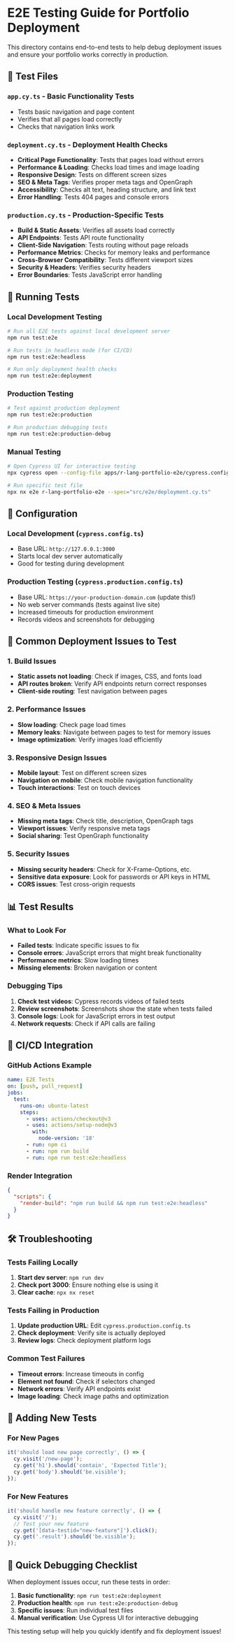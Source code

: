 # E2E Testing Guide for Portfolio Deployment

This directory contains end-to-end tests to help debug deployment issues and ensure your portfolio works correctly in production.

## 🧪 Test Files

### `app.cy.ts` - Basic Functionality Tests
- Tests basic navigation and page content
- Verifies that all pages load correctly
- Checks that navigation links work

### `deployment.cy.ts` - Deployment Health Checks
- **Critical Page Functionality**: Tests that pages load without errors
- **Performance & Loading**: Checks load times and image loading
- **Responsive Design**: Tests on different screen sizes
- **SEO & Meta Tags**: Verifies proper meta tags and OpenGraph
- **Accessibility**: Checks alt text, heading structure, and link text
- **Error Handling**: Tests 404 pages and console errors

### `production.cy.ts` - Production-Specific Tests
- **Build & Static Assets**: Verifies all assets load correctly
- **API Endpoints**: Tests API route functionality
- **Client-Side Navigation**: Tests routing without page reloads
- **Performance Metrics**: Checks for memory leaks and performance
- **Cross-Browser Compatibility**: Tests different viewport sizes
- **Security & Headers**: Verifies security headers
- **Error Boundaries**: Tests JavaScript error handling

## 🚀 Running Tests

### Local Development Testing
```bash
# Run all E2E tests against local development server
npm run test:e2e

# Run tests in headless mode (for CI/CD)
npm run test:e2e:headless

# Run only deployment health checks
npm run test:e2e:deployment
```

### Production Testing
```bash
# Test against production deployment
npm run test:e2e:production

# Run production debugging tests
npm run test:e2e:production-debug
```

### Manual Testing
```bash
# Open Cypress UI for interactive testing
npx cypress open --config-file apps/r-lang-portfolio-e2e/cypress.config.ts

# Run specific test file
npx nx e2e r-lang-portfolio-e2e --spec="src/e2e/deployment.cy.ts"
```

## 🔧 Configuration

### Local Development (`cypress.config.ts`)
- Base URL: `http://127.0.0.1:3000`
- Starts local dev server automatically
- Good for testing during development

### Production Testing (`cypress.production.config.ts`)
- Base URL: `https://your-production-domain.com` (update this!)
- No web server commands (tests against live site)
- Increased timeouts for production environment
- Records videos and screenshots for debugging

## 🐛 Common Deployment Issues to Test

### 1. Build Issues
- **Static assets not loading**: Check if images, CSS, and fonts load
- **API routes broken**: Verify API endpoints return correct responses
- **Client-side routing**: Test navigation between pages

### 2. Performance Issues
- **Slow loading**: Check page load times
- **Memory leaks**: Navigate between pages to test for memory issues
- **Image optimization**: Verify images load efficiently

### 3. Responsive Design Issues
- **Mobile layout**: Test on different screen sizes
- **Navigation on mobile**: Check mobile navigation functionality
- **Touch interactions**: Test on touch devices

### 4. SEO & Meta Issues
- **Missing meta tags**: Check title, description, OpenGraph tags
- **Viewport issues**: Verify responsive meta tags
- **Social sharing**: Test OpenGraph functionality

### 5. Security Issues
- **Missing security headers**: Check for X-Frame-Options, etc.
- **Sensitive data exposure**: Look for passwords or API keys in HTML
- **CORS issues**: Test cross-origin requests

## 📊 Test Results

### What to Look For
- **Failed tests**: Indicate specific issues to fix
- **Console errors**: JavaScript errors that might break functionality
- **Performance metrics**: Slow loading times
- **Missing elements**: Broken navigation or content

### Debugging Tips
1. **Check test videos**: Cypress records videos of failed tests
2. **Review screenshots**: Screenshots show the state when tests failed
3. **Console logs**: Look for JavaScript errors in test output
4. **Network requests**: Check if API calls are failing

## 🔄 CI/CD Integration

### GitHub Actions Example
```yaml
name: E2E Tests
on: [push, pull_request]
jobs:
  test:
    runs-on: ubuntu-latest
    steps:
      - uses: actions/checkout@v3
      - uses: actions/setup-node@v3
        with:
          node-version: '18'
      - run: npm ci
      - run: npm run build
      - run: npm run test:e2e:headless
```

### Render Integration
```json
{
  "scripts": {
    "render-build": "npm run build && npm run test:e2e:headless"
  }
}
```

## 🛠 Troubleshooting

### Tests Failing Locally
1. **Start dev server**: `npm run dev`
2. **Check port 3000**: Ensure nothing else is using it
3. **Clear cache**: `npx nx reset`

### Tests Failing in Production
1. **Update production URL**: Edit `cypress.production.config.ts`
2. **Check deployment**: Verify site is actually deployed
3. **Review logs**: Check deployment platform logs

### Common Test Failures
- **Timeout errors**: Increase timeouts in config
- **Element not found**: Check if selectors changed
- **Network errors**: Verify API endpoints exist
- **Image loading**: Check image paths and optimization

## 📝 Adding New Tests

### For New Pages
```typescript
it('should load new page correctly', () => {
  cy.visit('/new-page');
  cy.get('h1').should('contain', 'Expected Title');
  cy.get('body').should('be.visible');
});
```

### For New Features
```typescript
it('should handle new feature correctly', () => {
  cy.visit('/');
  // Test your new feature
  cy.get('[data-testid="new-feature"]').click();
  cy.get('.result').should('be.visible');
});
```

## 🎯 Quick Debugging Checklist

When deployment issues occur, run these tests in order:

1. **Basic functionality**: `npm run test:e2e:deployment`
2. **Production health**: `npm run test:e2e:production-debug`
3. **Specific issues**: Run individual test files
4. **Manual verification**: Use Cypress UI for interactive debugging

This testing setup will help you quickly identify and fix deployment issues!
